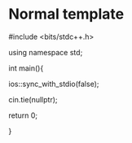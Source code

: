 # Normal template

\#include &lt;bits/stdc++.h&gt;

using namespace std;

int main\(\){

   ios::sync\_with\_stdio\(false\);

   cin.tie\(nullptr\);

   return 0;

}

